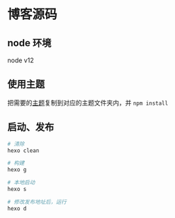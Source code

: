 # 博客源码

## node 环境
node v12

## 使用主题
把需要的[主题](https://github.com/linsizao/hexo-claudia)复制到对应的主题文件夹内，并 `npm install`


## 启动、发布
```bash
# 清除
hexo clean

# 构建
hexo g

# 本地启动
hexo s

# 修改发布地址后，运行
hexo d

```
